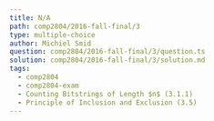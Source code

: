 ```yaml
---
title: N/A
path: comp2804/2016-fall-final/3
type: multiple-choice
author: Michiel Smid
question: comp2804/2016-fall-final/3/question.ts
solution: comp2804/2016-fall-final/3/solution.md
tags:
  - comp2804
  - comp2804-exam
  - Counting Bitstrings of Length $n$ (3.1.1)
  - Principle of Inclusion and Exclusion (3.5)
---
```

